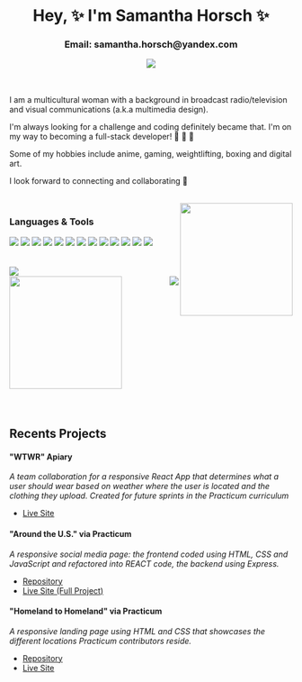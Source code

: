 <div id="header" align="center"> 
  <h1> Hey, ✨ I'm Samantha Horsch ✨ </> <br/>
  <h3>Email: samantha.horsch@yandex.com</h3>
  <a href="https://www.linkedin.com/in/samantha-horsch">
    <img src="https://img.shields.io/badge/LinkedIn-0077B5?style=for-the-badge&logo=linkedin&logoColor=white">
</a>
</div>
 
 <br />
 <br />


I am a multicultural woman with a background in broadcast radio/television and visual communications (a.k.a multimedia design).

I'm always looking for a challenge and coding definitely became that. I'm on my way to becoming a full-stack developer! 👏 👏 👏
  
Some of my hobbies include anime, gaming, weightlifting, boxing and digital art.

I look forward to connecting and collaborating 🤗

  <br />
  
<img width="200" align="right" src="https://media.giphy.com/media/HwBlFQZFcAoUcPHZdX/giphy.gif"/>


<div id="languages" align="start">
<h3>Languages & Tools</h3>
  <div>
    <img src="https://img.shields.io/badge/html5-%23E34F26.svg?style=for-the-badge&logo=html5&logoColor=white" />
  <img src="https://img.shields.io/badge/JavaScript-323330?style=for-the-badge&logo=javascript&logoColor=F7DF1E" />
  <img src="https://img.shields.io/badge/CSS3-1572B6?style=for-the-badge&logo=css3&logoColor=white" />
  <img src="https://img.shields.io/badge/eslint-3A33D1?style=for-the-badge&logo=eslint&logoColor=white" />
   <img src="https://img.shields.io/badge/prettier-1A2C34?style=for-the-badge&logo=prettier&logoColor=F7BA3E" />
    <img src="https://img.shields.io/badge/MongoDB-%234ea94b.svg?style=for-the-badge&logo=mongodb&logoColor=white" />
    <img src="https://img.shields.io/badge/figma-%23F24E1E.svg?style=for-the-badge&logo=figma&logoColor=white" />
    <img src="https://img.shields.io/badge/express.js-%23404d59.svg?style=for-the-badge&logo=express&logoColor=%2361DAFB" />
    <img src="https://img.shields.io/badge/node.js-6DA55F?style=for-the-badge&logo=node.js&logoColor=white" />
    <img src="https://img.shields.io/badge/react-%2320232a.svg?style=for-the-badge&logo=react&logoColor=%2361DAFB" />
    <img src="https://img.shields.io/badge/Visual%20Studio%20Code-0078d7.svg?style=for-the-badge&logo=visual-studio-code&logoColor=white" />
    <img src="https://img.shields.io/badge/Postman-FF6C37?style=for-the-badge&logo=postman&logoColor=white" />
    <img src="https://img.shields.io/badge/Adobe%20Creative%20Cloud-DA1F26?style=for-the-badge&logo=Adobe%20Creative%20Cloud&logoColor=white" />
  </div>
</div>

<br />
<br />
  
<div id="charts">
  <img align="left" src="https://github-readme-stats.vercel.app/api/top-langs/?username=Samm96&layout=compact&theme=codeSTACKr" />
  <br/>
  <img align="right" src="https://github-readme-stats.vercel.app/api?username=Samm96&hide=stars&theme=codeSTACKr"/>
   <img align="left" width="200" src="https://media.giphy.com/media/juua9i2c2fA0AIp2iq/giphy.gif" />
  </div>
  
<br />
<br />
<br />
<br />
<br />
<br />
<br />
<br />
<br />
<br />
<br />
<br />
<br />
<br />
  

## Recents Projects

#### "WTWR" Apiary
_A team collaboration for a responsive React App that determines what a user should wear based on weather where the user is located and the clothing they upload. Created for future sprints in the Practicum curriculum_
* <a href="https://wtwr.students.nomoredomainssbs.ru/">Live Site</a>

#### "Around the U.S."  via Practicum
_A responsive social media page: the frontend coded using HTML, CSS and JavaScript and refactored into REACT code, the backend using Express._
* <a href="https://github.com/Samm96/react-around-api-full">Repository</a>
* <a href="https://samantha-horsch-around-us.students.nomoredomainssbs.ru">Live Site (Full Project)</a>
  </div>

#### "Homeland to Homeland" via Practicum
_A responsive landing page using HTML and CSS that showcases the different locations Practicum contributors reside._
* <a href="https://github.com/Samm96/web_project_3.git">Repository</a>
* <a href="https://samm96.github.io/web_project_3/">Live Site</a>
